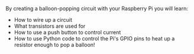 By creating a balloon-popping circuit with your Raspberry Pi you will learn:

- How to wire up a circuit
- What transistors are used for
- How to use a push button to control current
- How to use Python code to control the Pi's GPIO pins to heat up a resistor enough to pop a balloon!
